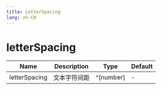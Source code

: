 ```yaml
---
title: LetterSpacing
lang: zh-CN
---
```


# letterSpacing

| Name               | Description      | Type                         | Default |
|--------------------|------------------|------------------------------| ------- |
| letterSpacing        | 文本字符间距          | ^[number]| -|
